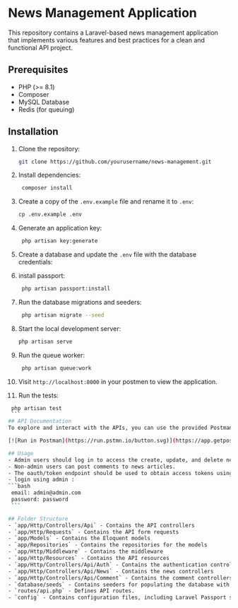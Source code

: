 # News Management Application

This repository contains a Laravel-based news management application that implements various features and best practices for a clean and functional API project.

## Prerequisites

- PHP (>= 8.1)
- Composer
- MySQL Database
- Redis (for queuing)

## Installation

1. Clone the repository:

   ```bash
   git clone https://github.com/yourusername/news-management.git
   ```
2. Install dependencies:

   ```bash
    composer install
    ```
3. Create a copy of the `.env.example` file and rename it to `.env`:

   ```bash
   cp .env.example .env
   ```
4. Generate an application key:

   ```bash
    php artisan key:generate
    ```
5. Create a database and update the `.env` file with the database credentials:
6. install passport:

   ```bash
    php artisan passport:install
    ```
7. Run the database migrations and seeders:

   ```bash
    php artisan migrate --seed
    ```
8. Start the local development server:
    ```bash
    php artisan serve
    ```
9. Run the queue worker:

   ```bash
    php artisan queue:work
    ```
10. Visit `http://localhost:8000` in your postmen to view the application.
11. Run the tests:

   ```bash
    php artisan test
    ```
## API Documentation
To explore and interact with the APIs, you can use the provided Postman collection. Postman Collection Link: https://elements.getpostman.com/redirect?entityId=23687502-e984a8c9-1108-466c-a30a-ecdc39c532cf&entityType=collection

[![Run in Postman](https://run.pstmn.io/button.svg)](https://app.getpostman.com/run-collection/23687502-e984a8c9-1108-466c-a30a-ecdc39c532cf?action=collection%2Ffork&source=rip_markdown&collection-url=entityId%3D23687502-e984a8c9-1108-466c-a30a-ecdc39c532cf%26entityType%3Dcollection%26workspaceId%3D6c2ea7c7-601e-4128-b715-7b7bdd9390c0)

## Usage
- Admin users should log in to access the create, update, and delete news endpoints
- Non-admin users can post comments to news articles.
- The oauth/token endpoint should be used to obtain access tokens using Laravel Passport.
- login using admin :
   ```bash
    email: admin@admin.com
    password: password
    ```

## Folder Structure
- `app/Http/Controllers/Api` - Contains the API controllers
- `app/Http/Requests` - Contains the API form requests
- `app/Models` - Contains the Eloquent models
- `app/Repositories` - Contains the repositories for the models
- `app/Http/Middleware` - Contains the middleware
- `app/Http/Resources` - Contains the API resources
- `app/Http/Controllers/Api/Auth` - Contains the authentication controllers
- `app/Http/Controllers/Api/News` - Contains the news controllers
- `app/Http/Controllers/Api/Comment` - Contains the comment controllers
- `database/seeds` - Contains seeders for populating the database with sample data.
- `routes/api.php` - Defines API routes.
- `config` - Contains configuration files, including Laravel Passport settings.



